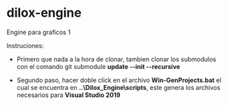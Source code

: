 # dilox-engine
Engine para graficos 1

Instruciones:
- Primero que nada a la hora de clonar, tambien clonar los submodulos con el comando git submodule **update --init --recursive**

- Segundo paso, hacer doble click en el archivo **Win-GenProjects.bat** el cual se encuentra en **..\Dilox_Engine\scripts**, este genera los archivos necesarios para **Visual Studio 2019**